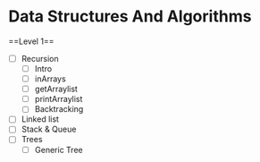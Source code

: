# Data Structures And Algorithms

==Level 1==

- [ ] Recursion
  - [ ] Intro
  - [ ] inArrays
  - [ ] getArraylist
  - [ ] printArraylist
  - [ ] Backtracking
- [ ] Linked list
- [ ] Stack & Queue
- [ ] Trees
  - [ ] Generic Tree
